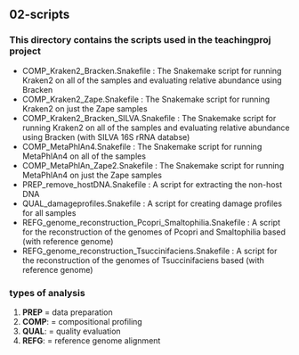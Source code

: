 ## 02-scripts
### This directory contains the scripts used in the teachingproj project

-   COMP_Kraken2_Bracken.Snakefile : The Snakemake script for running Kraken2 on all of the samples and evaluating relative abundance using Bracken
-   COMP_Kraken2_Zape.Snakefile : The Snakemake script for running Kraken2 on just the Zape samples
-   COMP_Kraken2_Bracken_SILVA.Snakefile : The Snakemake script for running Kraken2 on all of the samples and evaluating relative abundance using Bracken (with SILVA 16S rRNA databse)
-   COMP_MetaPhlAn4.Snakefile : The Snakemake script for running MetaPhlAn4 on all of the samples
-   COMP_MetaPhlAn_Zape2.Snakefile : The Snakemake script for running MetaPhlAn4 on just the Zape samples
-   PREP_remove_hostDNA.Snakefile : A script for extracting the non-host DNA
-   QUAL_damageprofiles.Snakefile : A script for creating damage profiles for all samples
-   REFG_genome_reconstruction_Pcopri_Smaltophilia.Snakefile : A script for the reconstruction of the genomes of Pcopri and Smaltophilia based (with reference genome)
-   REFG_genome_reconstruction_Tsuccinifaciens.Snakefile : A script for the reconstruction of the genomes of Tsuccinifaciens based (with reference genome)

### types of analysis
1. **PREP** = data preparation
2. **COMP**: = compositional profiling
3. **QUAL**: = quality evaluation
4. **REFG**: = reference genome alignment